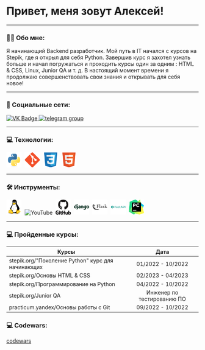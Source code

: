 # Привет, меня зовут Алексей!

---

### :man_technologist: Обо мне: 
Я начинающий Backend разработчик. Мой путь в IT начался с курсов на Stepik, где я открыл для себя Python. Завершив курс я захотел узнать больше и начал погружаться и проходить курсы один за одним : HTML & CSS, Linux, Junior QA и т. д. В настоящий момент времени я продолжаю совершенствовать свои знания и открывать для себя новое!




---

### 🤝 Социальные сети:

  <div id="badges">
     <a href="https://vk.com/astsepuro" target="_blank">
      <img src="https://cdn-icons-png.flaticon.com/512/145/145813.png" width="40" height="40" alt="VK Badge"/>
    </a>
    <a href="https://t.me/alexey_scepuro" target="_blank">
      <img src="https://cdn-icons-png.flaticon.com/512/2111/2111646.png" width="40" height="40" alt="telegram group" />
    </a>
  </div>

---

### 💻 Технологии:

<div>
  <img src="https://github.com/devicons/devicon/blob/master/icons/python/python-original.svg" title="python" alt="python" width="40" height="40"/>&nbsp
  <img src="https://github.com/devicons/devicon/blob/master/icons/git/git-original.svg" title="git" alt="git" width="40" height="40"/>&nbsp
  <img src="https://github.com/devicons/devicon/blob/master/icons/css3/css3-original.svg" title="css" alt="css" width="40" height="40"/>&nbsp
  <img src="https://github.com/devicons/devicon/blob/master/icons/html5/html5-original.svg" title="html5" alt="html5" width="40" height="40"/>&nbsp
  
</div>

---

### 🛠 Инструменты:

<div>
  <img src="https://github.com/devicons/devicon/blob/master/icons/linux/linux-original.svg" title="linux" alt="linux" width="40" height="40"/>&nbsp;
  <img src="https://upload.wikimedia.org/wikipedia/commons/9/9e/YouTube_Logo_%282013-2017%29.svg" title="YouTube" alt="YouTube" width="40" height="40"/>&nbsp;
  <img src="https://github.com/devicons/devicon/blob/master/icons/github/github-original-wordmark.svg" title="github" alt="github" width="40" height="40"/>&nbsp;
  <img src="https://github.com/devicons/devicon/blob/master/icons/django/django-plain-wordmark.svg" title="django" alt="django" width="40" height="40"/>&nbsp
  <img src="https://github.com/devicons/devicon/blob/master/icons/flask/flask-original-wordmark.svg" title="flask" alt="flask" width="40" height="40"/>&nbsp
  <img src="https://github.com/devicons/devicon/blob/master/icons/fastapi/fastapi-original-wordmark.svg" title="fastapi" alt="fastapi" width="40" height="40"/>&nbsp
  <img src="https://github.com/JetBrains/logos/blob/master/web/pycharm/pycharm.svg" title="pycharm" alt="pycharm" width="40" height="40"/>&nbsp;
  
---

### 💻 Пройденные курсы:

| Курсы                                                           | Дата              |
| ----------------------------------------------------------------| :---------------: |
| stepik.org/"Поколение Python" курс для начинающих               | 01/2022 - 10/2022 |
| stepik.org/Основы HTML & CSS                                    | 02/2023 - 04/2023 |
| stepik.org/Программирование на Python                           | 04/2022 - 10/2022 |
| stepik.org/Junior QA| Инженер по тестированию ПО                | 05/2023 - 07/2023 |
| practicum.yandex/Основы работы с Git                            | 09/2022 - 10/2022 |

### 💻 Codewars:

[codewars](https://www.codewars.com/users/Astronaut3472)
